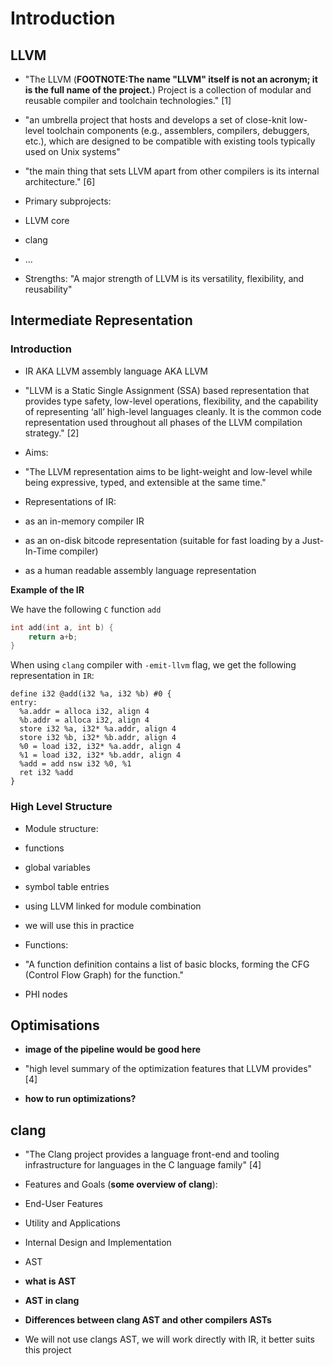 <!--

References:

[1] https://llvm.org/
[2] https://llvm.org/docs/LangRef.html
[3] https://llvm.org/docs/Passes.html
[4] https://clang.llvm.org/
[5] https://clang.llvm.org/docs/IntroductionToTheClangAST.html
[6] http://www.aosabook.org/en/llvm.html

-->

# Introduction


## LLVM

- "The LLVM (**FOOTNOTE:The name "LLVM" itself is not an acronym; it is the
full name of the project.**) Project is a collection of modular and reusable
compiler and toolchain technologies." [1]

- "an umbrella project that hosts and develops a set of close-knit low-level
toolchain components (e.g., assemblers, compilers, debuggers, etc.), which are
designed to be compatible with existing tools typically used on Unix systems"
- "the main thing that sets LLVM apart from other compilers is its internal
architecture."
[6]


- Primary subprojects:
 - LLVM core
 - clang
 - ...

- Strengths: "A major strength of LLVM is its versatility, flexibility, and
reusability"

## Intermediate Representation

### Introduction

- IR AKA LLVM assembly language AKA LLVM

- "LLVM is a Static Single Assignment (SSA) based representation that provides
type safety, low-level operations, flexibility, and the capability of
representing ‘all’ high-level languages cleanly. It is the common code
representation used throughout all phases of the LLVM compilation strategy." [2]

- Aims:
 - "The LLVM representation aims to be light-weight and low-level while being
 expressive, typed, and extensible at the same time."

- Representations of IR:
 - as an in-memory compiler IR
 - as an on-disk bitcode representation (suitable for fast loading by a
 Just-In-Time compiler)
 - as a human readable assembly language representation


**Example of the IR**

We have the following `C` function `add`

``` C
int add(int a, int b) {
    return a+b;
}
```

When using `clang` compiler with `-emit-llvm` flag, we get the following
representation in `IR`:

``` IR
define i32 @add(i32 %a, i32 %b) #0 {
entry:
  %a.addr = alloca i32, align 4
  %b.addr = alloca i32, align 4
  store i32 %a, i32* %a.addr, align 4
  store i32 %b, i32* %b.addr, align 4
  %0 = load i32, i32* %a.addr, align 4
  %1 = load i32, i32* %b.addr, align 4
  %add = add nsw i32 %0, %1
  ret i32 %add
}
```

### High Level Structure

- Module structure:
 - functions
 - global variables
 - symbol table entries

- using LLVM linked for module combination
 - we will use this in practice

- Functions:
 - "A function definition contains a list of basic blocks, forming the CFG
 (Control Flow Graph) for the function."
 - PHI nodes


## Optimisations

- **image of the pipeline would be good here**

- "high level summary of the optimization features that LLVM provides" [4]

- **how to run optimizations?**


## clang

- "The Clang project provides a language front-end and tooling infrastructure
for languages in the C language family" [4]

- Features and Goals (**some overview of clang**):
 - End-User Features
 - Utility and Applications
 - Internal Design and Implementation

- AST
 - **what is AST**
 - **AST in clang**
 - **Differences between clang AST and other compilers ASTs**
 - We will not use clangs AST, we will work directly with IR, it better suits
 this project
